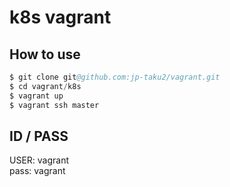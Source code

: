 # k8s vagrant

## How to use

```s
$ git clone git@github.com:jp-taku2/vagrant.git
$ cd vagrant/k8s
$ vagrant up
$ vagrant ssh master
```

## ID / PASS
USER: vagrant  
pass: vagrant
